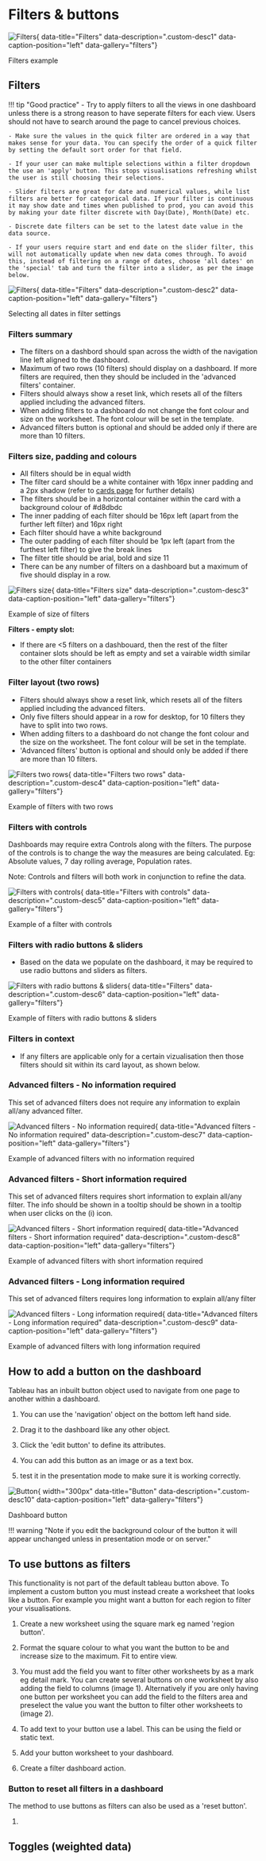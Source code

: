 # Filters & buttons

![Filters](../../images/filters.png){ data-title="Filters" data-description=".custom-desc1" data-caption-position="left" data-gallery="filters"}
<div class="glightbox-desc custom-desc1">
Filters example
</div>

## Filters

!!! tip "Good practice"
    - Try to apply filters to all the views in one dashboard unless there is a strong reason to have seperate filters for each view. Users should not have to search around the page to cancel previous choices.

    - Make sure the values in the quick filter are ordered in a way that makes sense for your data. You can specify the order of a quick filter by setting the default sort order for that field.

    - If your user can make multiple selections within a filter dropdown the use an 'apply' button. This stops visualisations refreshing whilst the user is still choosing their selections.

    - Slider filters are great for date and numerical values, while list filters are better for categorical data. If your filter is continuous it may show date and times when published to prod, you can avoid this by making your date filter discrete with Day(Date), Month(Date) etc.

    - Discrete date filters can be set to the latest date value in the data source.

    - If your users require start and end date on the slider filter, this will not automatically update when new data comes through. To avoid this, instead of filtering on a range of dates, choose 'all dates' on the 'special' tab and turn the filter into a slider, as per the image below.
    

![Filters](../../images/all_dates_filter.png){ data-title="Filters" data-description=".custom-desc2" data-caption-position="left" data-gallery="filters"}
<div class="glightbox-desc custom-desc2">
Selecting all dates in filter settings
</div>



### Filters summary

- The filters on a dashbord should span across the width of the navigation line left aligned to the dashboard.
- Maximum of two rows (10 filters) should display on a dashboard. If more filters are required, then they should be included in the 'advanced filters' container.
- Filters should always show a reset link, which resets all of the filters applied including the advanced filters.
- When adding filters to a dashboard do not change the font colour and size on the worksheet. The font colour will be set in the template.
- Advanced filters button is optional and should be added only if there are more than 10 filters.

### Filters size, padding and colours

- All filters should be in equal width
- The filter card should be a white container with 16px inner padding and a 2px shadow (refer to <a href="dashboard_design"> cards page</a> for further details)
- The filters should be in a horizontal container within the card with a background colour of #d8dbdc
- The inner padding of each filter should be 16px left (apart from the further left filter) and 16px right
- Each filter should have a white background
- The outer padding of each filter should be 1px left (apart from the furthest left filter) to give the break lines
- The filter title should be arial, bold and size 11
- There can be any number of filters on a dashboard but a maximum of five should display in a row.

![Filters size](../../images/filters.png){ data-title="Filters size" data-description=".custom-desc3" data-caption-position="left" data-gallery="filters"}
<div class="glightbox-desc custom-desc3">
Example of size of filters
</div>

**Filters - empty slot:**
- If there are <5 filters on a dashbouard, then the rest of the filter container slots should be left as empty and set a vairable width similar to the other filter containers

### Filter layout (two rows)
- Filters should always show a reset link, which resets all of the filters applied including the advanced filters.
- Only five filters should appear in a row for desktop, for 10 filters they have to split into two rows.
- When adding filters to a dashboard do not change the font colour and the size on the worksheet. The font colour will be set in the template.
- 'Advanced filters' button is optional and should only be added if there are more than 10 filters.

![Filters two rows](../../images/filters_2_rows.png){ data-title="Filters two rows" data-description=".custom-desc4" data-caption-position="left" data-gallery="filters"}
<div class="glightbox-desc custom-desc4">
Example of filters with two rows
</div>

### Filters with controls
Dashboards may require extra Controls along with the filters. The purpose of the controls is to change the way the measures are being calculated. Eg: Absolute values, 7 day rolling average, Population rates.

Note: Controls and filters will both work in conjunction to refine the data.

![Filters with controls](../../images/filters_controls.png){ data-title="Filters with controls" data-description=".custom-desc5" data-caption-position="left" data-gallery="filters"}
<div class="glightbox-desc custom-desc5">
Example of a filter with controls
</div>

### Filters with radio buttons & sliders
- Based on the data we populate on the dashboard, it may be required to use radio buttons and sliders as filters.

![Filters with radio buttons & sliders](../../images/filters_radio.png){ data-title="Filters" data-description=".custom-desc6" data-caption-position="left" data-gallery="filters"}
<div class="glightbox-desc custom-desc6">
Example of filters with radio buttons & sliders
</div>

### Filters in context
- If any filters are applicable only for a certain vizualisation then those filters should sit within its card layout, as shown below.


### Advanced filters  - No information required
This set of advanced filters does not require any information to explain all/any advanced filter.

![Advanced filters - No information required](../../images/advanced_filters_no_info.png){ data-title="Advanced filters - No information required" data-description=".custom-desc7" data-caption-position="left" data-gallery="filters"}
<div class="glightbox-desc custom-desc7">
Example of advanced filters with no information required
</div>

### Advanced filters  - Short information required
This set of advanced filters requires short information to explain all/any filter. The info should be shown in a tooltip should be shown in a tooltip when user clicks on the (i) icon.

![Advanced filters - Short information required](../../images/advanced_filters_short_info.png){ data-title="Advanced filters - Short information required" data-description=".custom-desc8" data-caption-position="left" data-gallery="filters"}
<div class="glightbox-desc custom-desc8">
Example of advanced filters with short information required
</div>

### Advanced filters  - Long information required
This set of advanced filters requires long information to explain all/any filter

![Advanced filters - Long information required](../../images/advanced_filters_full_info.png){ data-title="Advanced filters - Long information required" data-description=".custom-desc9" data-caption-position="left" data-gallery="filters"}
<div class="glightbox-desc custom-desc9">
Example of advanced filters with long information required
</div>


## How to add a button on the dashboard

Tableau has an inbuilt button object used to navigate from one page to another within a dashboard.

1. You can use the 'navigation' object on the bottom left hand side.

2. Drag it to the dashboard like any other object.

3. Click the 'edit button' to define its attributes.

4. You can add this button as an image or as a text box.

5. test it in the presentation mode to make sure it is working correctly.

![Button](../../images/dashboard_button.png){ width="300px" data-title="Button" data-description=".custom-desc10" data-caption-position="left" data-gallery="filters"}
<div class="glightbox-desc custom-desc10">
Dashboard button
</div>

!!! warning "Note if you edit the background colour of the button it will appear unchanged unless in presentation mode or on server."



## To use buttons as filters

This functionality is not part of the default tableau button above. To implement a custom button you must instead create a worksheet that looks like a button.
For example you might want a button for each region to filter your visualisations.

1. Create a new worksheet using the square mark eg named 'region button'.

2. Format the square colour to what you want the button to be and increase size to the maximum. Fit to entire view.

3. You must add the field you want to filter other worksheets by as a mark eg detail mark. You can create several buttons on one worksheet by also adding the field to columns (image 1). Alternatively if you are only having one button per worksheet you can add the field to the filters area and preselect the value you want the button to filter other worksheets to (image 2).

4. To add text to your button use a label. This can be using the field or static text.

5. Add your button worksheet to your dashboard.

6. Create a filter dashboard action.


### Button to reset all filters in a dashboard

The method to use buttons as filters can also be used as a 'reset button'.

1. 


## Toggles (weighted data)